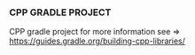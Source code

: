 ### CPP GRADLE PROJECT

CPP gradle project for more information see => https://guides.gradle.org/building-cpp-libraries/
